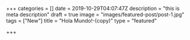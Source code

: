 +++
categories = []
date = 2019-10-29T04:07:47Z
description = "this is meta description"
draft = true
image = "images/featured-post/post-1.jpg"
tags = ["New"]
title = "Hola Mundo!-(copy)"
type = "featured"

+++
